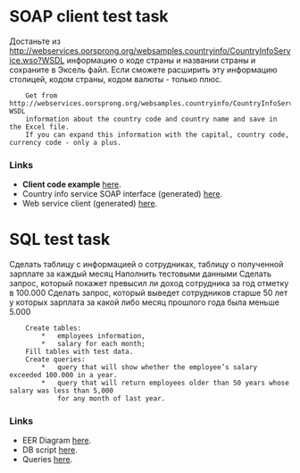 # SOAP client test task

Достаньте из  http://webservices.oorsprong.org/websamples.countryinfo/CountryInfoService.wso?WSDL информацию о коде страны и названии страны и сохраните в Эксель файл. Если сможете расширить эту информацию столицей, кодом страны, кодом валюты - только плюс.

        Get from http://webservices.oorsprong.org/websamples.countryinfo/CountryInfoService.wso?WSDL 
        information about the country code and country name and save in the Excel file. 
        If you can expand this information with the capital, country code, currency code - only a plus.

### Links
   - **Client code example** [here](https://github.com/vladRak/test_soap_client/blob/master/src/main/java/com/test/soap/client/ClientCodeExample.java "Client implementation").
   - Country info service SOAP interface (generated) [here](https://github.com/vladRak/test_soap_client/blob/master/src/main/java/org/oorsprong/websamples/CountryInfoServiceSoapType.java "Country info service SOAP interface").
   - Web service client (generated) [here](https://github.com/vladRak/test_soap_client/blob/master/src/main/java/org/oorsprong/websamples/CountryInfoService.java "WebServiceClient").

# SQL test task

Сделать таблицу с информацией о сотрудниках, таблицу о полученной зарплате за каждый месяц
Наполнить тестовыми данными
Сделать запрос, который покажет превысил ли доход сотрудника за год отметку в 100.000
Сделать запрос, который выведет сотрудников старше 50 лет у которых зарплата за какой либо месяц прошлого года была меньше 5.000

        Create tables:
            *   employees information,
            *   salary for each month;
        Fill tables with test data.
        Create queries:
            *   query that will show whether the employee’s salary exceeded 100.000 in a year.
            *   query that will return employees older than 50 years whose salary was less than 5,000 
                for any month of last year. 

### Links
- EER Diagram [here](https://github.com/vladRak/test_soap_client/blob/master/src/main/resources/file/eer_test_db.png "EER Diagram").
- DB script [here](https://github.com/vladRak/test_soap_client/blob/master/src/main/resources/file/test_db.sql "DB script").
- Queries [here](https://github.com/vladRak/test_soap_client/blob/master/src/main/resources/file/queries.sql "Queries").
